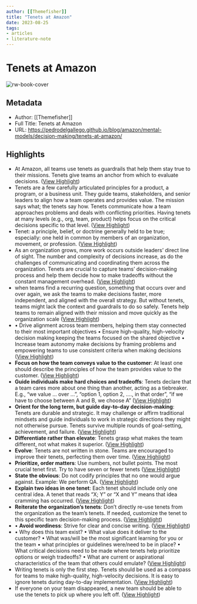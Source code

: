 ```yaml
---
author: [[Themefisher]]
title: "Tenets at Amazon"
date: 2023-08-25
tags: 
- articles
- literature-note
---
```

# Tenets at Amazon

![rw-book-cover](https://pedrodelgallego.github.io/images/post/amazon/tenets_hucb1d63e3f5f03daf36f594ccf71c91bf_908765_925x475_fill_box_smart1_3.png)

## Metadata
- Author: [[Themefisher]]
- Full Title: Tenets at Amazon
- URL: https://pedrodelgallego.github.io/blog/amazon/mental-models/decision-making/tenets-at-amazon/

## Highlights
- At Amazon, all teams use tenets as guardrails that help them stay true to their missions. Tenets give teams an anchor from which to evaluate decisions. ([View Highlight](https://read.readwise.io/read/01h4h85aq5kqmg3s5yy9dgdty5))
- Tenets are a few carefully articulated principles for a product, a program, or a business unit. They guide teams, stakeholders, and senior leaders to align how a team operates and provides value. The mission says what; the tenets say how. Tenets communicate how a team approaches problems and deals with conflicting priorities. Having tenets at many levels (e.g., org, team, product) helps focus on the critical decisions specific to that level. ([View Highlight](https://read.readwise.io/read/01h4h86315xt8qat7wxnzx6b0p))
- Tenet: a principle, belief, or doctrine generally held to be true; especially: one held in common by members of an organization, movement, or profession. ([View Highlight](https://read.readwise.io/read/01h4h864wnxh4ff8b094kbzwf1))
- As an organization grows, more work occurs outside leaders’ direct line of sight. The number and complexity of decisions increase, as do the challenges of communicating and coordinating them across the organization. Tenets are crucial to capture teams’ decision-making process and help them decide how to make tradeoffs without the constant management overhead. ([View Highlight](https://read.readwise.io/read/01h4h86e2ntgj60ath4dzbas91))
- when teams find a recurring question, something that occurs over and over again, we ask the teams to make decisions faster, more independent, and aligned with the overall strategy. But without tenets, teams might lack the context and guardrails to do so safely. Tenets help teams to remain aligned with their mission and move quickly as the organization scale ([View Highlight](https://read.readwise.io/read/01h4h87228mfc8fdx3chkcgdfv))
- • Drive alignment across team members, helping them stay connected to their most important objectives
  • Ensure high-quality, high-velocity decision making keeping the teams focused on the shared objective
  • Increase team autonomy make decisions by framing problems and empowering teams to use consistent criteria when making decisions ([View Highlight](https://read.readwise.io/read/01h4h8p45y72r6zb4qy6m4bjs0))
- **Focus on how the team conveys value to the customer**: At least one should describe the principles of how the team provides value to the customer. ([View Highlight](https://read.readwise.io/read/01h4h8s1684q8r7m9gqd7xp5th))
- **Guide individuals make hard choices and tradeoffs**: Tenets declare that a team cares more about one thing than another, acting as a tiebreaker. E.g., “we value … over …”, “option 1, option 2, …., in that order”, “if we have to choose between A and B, we choose A” ([View Highlight](https://read.readwise.io/read/01h4h8s4qtxhmza1cfnd6gcsv3))
- **Orient for the long term, but guide day-to-day decision-making**: Tenets are durable and strategic. It may challenge or affirm traditional mindsets and guide individuals to work in strategic directions they might not otherwise pursue. Tenets survive multiple rounds of goal-setting, achievement, and failure. ([View Highlight](https://read.readwise.io/read/01h4h8s8g32n2bw1wf99ydyjzd))
- **Differentiate rather than elevate**: Tenets grasp what makes the team different, not what makes it superior. ([View Highlight](https://read.readwise.io/read/01h4h8se6fzdcvj4sppacwmqzz))
- **Evolve**: Tenets are not written in stone. Teams are encouraged to improve their tenets, perfecting them over time. ([View Highlight](https://read.readwise.io/read/01h4h8shzdhrjb1mj65ntc61fw))
- **Prioritize, order matters**: Use numbers, not bullet points. The most crucial tenet first. Try to have seven or fewer tenets ([View Highlight](https://read.readwise.io/read/01h4h8sqtcznfprprzjkxstx56))
- **State the obvious**: Do not codify principles that no one would argue against. Example: We perform QA. ([View Highlight](https://read.readwise.io/read/01h4h8sw4hhdkcwvz4h11tcvk6))
- **Explain two ideas in one tenet**: Each tenet should include only one central idea. A tenet that reads “X; Y” or “X and Y” means that idea cramming has occurred. ([View Highlight](https://read.readwise.io/read/01h4h8t629avm2m3j749dzp2kn))
- **Reiterate the organization’s tenets**: Don’t directly re-use tenets from the organization as the team’s tenets. If needed, customize the tenet to this specific team decision-making process. ([View Highlight](https://read.readwise.io/read/01h4h8tf9w6snzgybkft8ssymp))
- • **Avoid wordiness**: Strive for clear and concise writing. ([View Highlight](https://read.readwise.io/read/01h4h8tk22z3h39f2r5h9nzak7))
- • Why does this team exist?
  • What value does it deliver to the customer?
  • What was/will be the most significant learning for you or the team
  • what principles or guidelines were/need to be in place?
  • What critical decisions need to be made where tenets help prioritize options or weigh tradeoffs?
  • What are current or aspirational characteristics of the team that others could emulate? ([View Highlight](https://read.readwise.io/read/01h4h8v4qjxjcrhhf1dst034t0))
- Writing tenets is only the first step. Tenets should be used as a compass for teams to make high-quality, high-velocity decisions. It is easy to ignore tenets during day-to-day implementation. ([View Highlight](https://read.readwise.io/read/01h4h8vd8vc469bxrzwcva829y))
- If everyone on your team disappeared, a new team should be able to use the tenets to pick up where you left off. ([View Highlight](https://read.readwise.io/read/01h4h8vg1wbfvdpmt0cm9dymzw))

